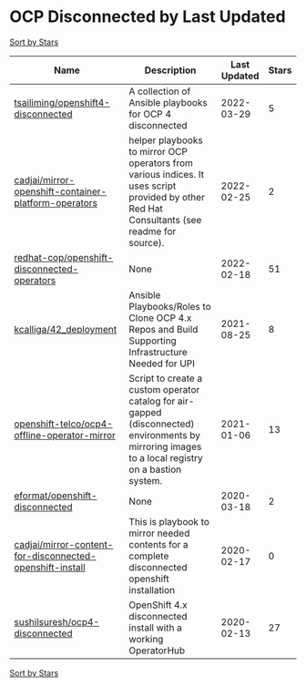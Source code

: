 # OCP Disconnected by Last Updated

[Sort by Stars](OCP%20Disconnected.Stars.md)

Name | Description | Last Updated | Stars 
--- | --- | --- | --- 
[tsailiming/openshift4-disconnected](https://github.com/tsailiming/openshift4-disconnected) | A collection of Ansible playbooks for OCP 4 disconnected | 2022-03-29 | 5 
[cadjai/mirror-openshift-container-platform-operators](https://github.com/cadjai/mirror-openshift-container-platform-operators) | helper playbooks to mirror OCP operators from various indices. It uses script provided by other Red Hat Consultants (see readme for source). | 2022-02-25 | 2 
[redhat-cop/openshift-disconnected-operators](https://github.com/redhat-cop/openshift-disconnected-operators) | None | 2022-02-18 | 51 
[kcalliga/42_deployment](https://github.com/kcalliga/ocp4_upi_ansible) | Ansible Playbooks/Roles to Clone OCP 4.x Repos and Build Supporting Infrastructure Needed for UPI | 2021-08-25 | 8 
[openshift-telco/ocp4-offline-operator-mirror](https://github.com/openshift-telco/ocp4-offline-operator-mirror) | Script to create a custom operator catalog for air-gapped (disconnected) environments by mirroring images to a local registry on a bastion system. | 2021-01-06 | 13 
[eformat/openshift-disconnected](https://github.com/eformat/openshift-disconnected) | None | 2020-03-18 | 2 
[cadjai/mirror-content-for-disconnected-openshift-install](https://github.com/cadjai/mirror-content-for-disconnected-openshift-install) | This is playbook to mirror needed contents for a complete disconnected openshift installation | 2020-02-17 | 0 
[sushilsuresh/ocp4-disconnected](https://github.com/sushilsuresh/ocp4-disconnected) | OpenShift 4.x disconnected install with a working OperatorHub | 2020-02-13 | 27 

[Sort by Stars](OCP%20Disconnected.Stars.md)